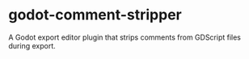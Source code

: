 # godot-comment-stripper
A Godot export editor plugin that strips comments from GDScript files during export.
